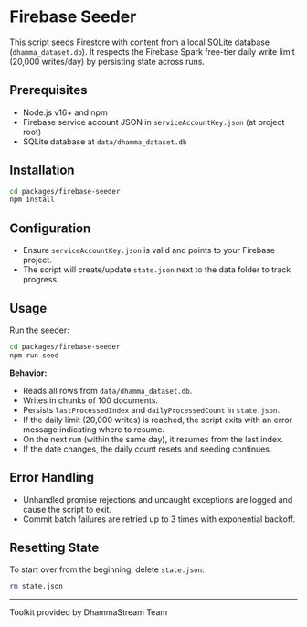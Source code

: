 # Firebase Seeder

This script seeds Firestore with content from a local SQLite database (`dhamma_dataset.db`). It respects the Firebase Spark free-tier daily write limit (20,000 writes/day) by persisting state across runs.

## Prerequisites

- Node.js v16+ and npm
- Firebase service account JSON in `serviceAccountKey.json` (at project root)
- SQLite database at `data/dhamma_dataset.db`

## Installation

```bash
cd packages/firebase-seeder
npm install
```

## Configuration

- Ensure `serviceAccountKey.json` is valid and points to your Firebase project.
- The script will create/update `state.json` next to the data folder to track progress.

## Usage

Run the seeder:

```bash
cd packages/firebase-seeder
npm run seed
```

**Behavior:**

- Reads all rows from `data/dhamma_dataset.db`.
- Writes in chunks of 100 documents.
- Persists `lastProcessedIndex` and `dailyProcessedCount` in `state.json`.
- If the daily limit (20,000 writes) is reached, the script exits with an error message indicating where to resume.
- On the next run (within the same day), it resumes from the last index.
- If the date changes, the daily count resets and seeding continues.

## Error Handling

- Unhandled promise rejections and uncaught exceptions are logged and cause the script to exit.
- Commit batch failures are retried up to 3 times with exponential backoff.

## Resetting State

To start over from the beginning, delete `state.json`:

```bash
rm state.json
```

---

Toolkit provided by DhammaStream Team
